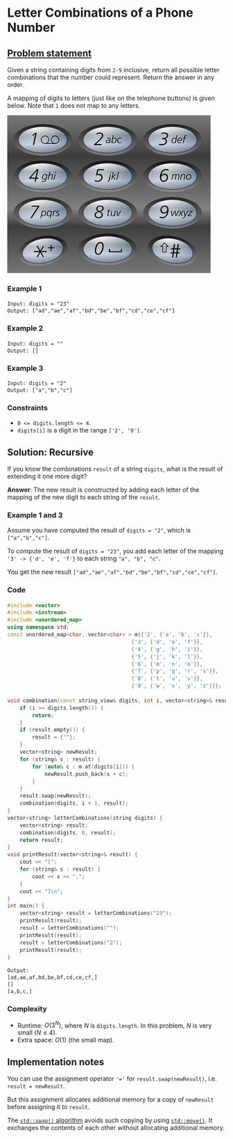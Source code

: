 # Letter Combinations of a Phone Number

## [Problem statement](https://leetcode.com/problems/letter-combinations-of-a-phone-number/)

Given a string containing digits from `2-9` inclusive, return all possible letter combinations that the number could represent. Return the answer in any order.

A mapping of digits to letters (just like on the telephone buttons) is given below. Note that `1` does not map to any letters.

![telephone_keypad](17_Telephone_keypad2.png)


### Example 1
```text
Input: digits = "23"
Output: ["ad","ae","af","bd","be","bf","cd","ce","cf"]
```

### Example 2
```text
Input: digits = ""
Output: []
```

### Example 3
```text
Input: digits = "2"
Output: ["a","b","c"]
``` 

### Constraints

* `0 <= digits.length <= 4`.
* `digits[i]` is a digit in the range `['2', '9']`.

## Solution: Recursive

If you know the combinations `result` of a string `digits`, what is the result of extending it one more digit?

**Answer**: The new result is constructed by adding each letter of the mapping of the new digit to each string of the `result`. 

### Example 1 and 3
Assume you have computed the result of `digits = "2"`, which is `["a","b","c"]`. 

To compute the result of `digits = "23"`, you add each letter of the mapping `'3' -> {'d', 'e', 'f'}` to each string `"a", "b", "c"`. 

You get the new result `["ad","ae","af","bd","be","bf","cd","ce","cf"]`.

### Code
```cpp
#include <vector>
#include <iostream>
#include <unordered_map>
using namespace std;
const unordered_map<char, vector<char> > m{{'2', {'a', 'b', 'c'}},
                                        {'3', {'d', 'e', 'f'}},
                                        {'4', {'g', 'h', 'i'}},
                                        {'5', {'j', 'k', 'l'}},
                                        {'6', {'m', 'n', 'o'}},
                                        {'7', {'p', 'q', 'r', 's'}},
                                        {'8', {'t', 'u', 'v'}},
                                        {'9', {'w', 'x', 'y', 'z'}}};

void combination(const string_view& digits, int i, vector<string>& result) {
    if (i >= digits.length()) {
        return;
    }
    if (result.empty()) {
        result = {""};
    }
    vector<string> newResult;
    for (string& s : result) {
        for (auto& c : m.at(digits[i])) {
            newResult.push_back(s + c);
        }
    }
    result.swap(newResult);
    combination(digits, i + 1, result);
}
vector<string> letterCombinations(string digits) {
    vector<string> result;
    combination(digits, 0, result);
    return result;
}
void printResult(vector<string>& result) {
    cout << "[";
    for (string& s : result) {
        cout << s << ",";
    }
    cout << "]\n";
}
int main() {
    vector<string> result = letterCombinations("23");
    printResult(result);
    result = letterCombinations("");
    printResult(result);
    result = letterCombinations("2");
    printResult(result);
}
```
```text
Output:
[ad,ae,af,bd,be,bf,cd,ce,cf,]
[]
[a,b,c,]
```

### Complexity
* Runtime: $O(3^N)$, where $N$ is `digits.length`. In this problem, $N$ is very small ($N \leq 4$).
* Extra space: $O(1)$ (the small map).

## Implementation notes
You can use the assignment operator `'='` for `result.swap(newResult)`, i.e. `result = newResult`. 

But this assignment allocates additional memory for a copy of `newResult` before assigning it to `result`.

The [`std::swap()` algorithm](https://en.cppreference.com/w/cpp/string/basic_string/swap) avoids such copying by using [`std::move()`](https://en.cppreference.com/w/cpp/utility/move). It exchanges the contents of each other without allocating additional memory.

